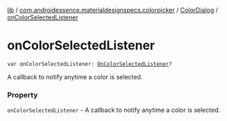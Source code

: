 [lib](../../index.md) / [com.androidessence.materialdesignspecs.colorpicker](../index.md) / [ColorDialog](index.md) / [onColorSelectedListener](./on-color-selected-listener.md)

# onColorSelectedListener

`var onColorSelectedListener: `[`OnColorSelectedListener`](-on-color-selected-listener/index.md)`?`

A callback to notify anytime a color is selected.

### Property

`onColorSelectedListener` - A callback to notify anytime a color is selected.